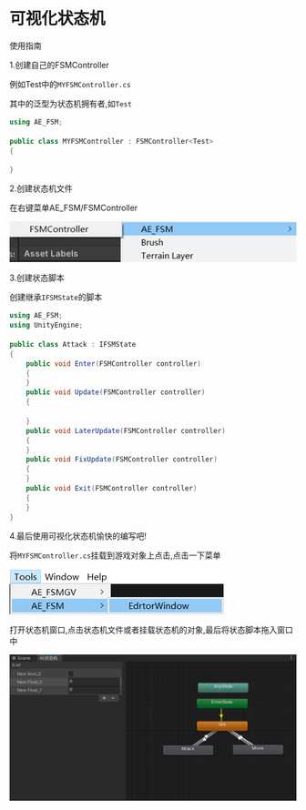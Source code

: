 # 可视化状态机

使用指南

1.创建自己的FSMController

例如Test中的`MYFSMController.cs`

其中的泛型为状态机拥有者,如`Test`

```c#
using AE_FSM;

public class MYFSMController : FSMController<Test>
{

}
```

2.创建状态机文件

在右键菜单AE_FSM/FSMController

![image-20240103152442399](img.assets/image-20240103152442399.png)

3.创建状态脚本

创建继承`IFSMState`的脚本

```c#
using AE_FSM;
using UnityEngine;

public class Attack : IFSMState
{
    public void Enter(FSMController controller)
    {
    }
    public void Update(FSMController controller)
    {
       
    }
    public void LaterUpdate(FSMController controller)
    {
    }
    public void FixUpdate(FSMController controller)
    {
    }
    public void Exit(FSMController controller)
    {
    }
}
```

4.最后使用可视化状态机愉快的编写吧!

将``MYFSMController.cs``挂载到游戏对象上点击,点击一下菜单

![image-20240103152803086](img.assets/image-20240103152803086.png)

打开状态机窗口,点击状态机文件或者挂载状态机的对象,最后将状态脚本拖入窗口中

![image-20240103152636870](img.assets/image-20240103152636870.png)